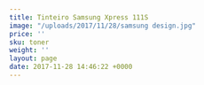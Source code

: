 ```yaml
---
title: Tinteiro Samsung Xpress 111S
image: "/uploads/2017/11/28/samsung design.jpg"
price: ''
sku: toner
weight: ''
layout: page
date: 2017-11-28 14:46:22 +0000
---
```

